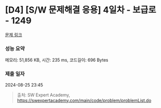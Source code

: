 # [D4] [S/W 문제해결 응용] 4일차 - 보급로 - 1249 

[문제 링크](https://swexpertacademy.com/main/code/problem/problemDetail.do?contestProbId=AV15QRX6APsCFAYD) 

### 성능 요약

메모리: 51,856 KB, 시간: 235 ms, 코드길이: 696 Bytes

### 제출 일자

2024-08-25 23:45



> 출처: SW Expert Academy, https://swexpertacademy.com/main/code/problem/problemList.do